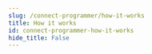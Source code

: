 ```yaml
---
slug: /connect-programmer/how-it-works 
title: How it works
id: connect-programmer-how-it-works 
hide_title: False
---  
```

